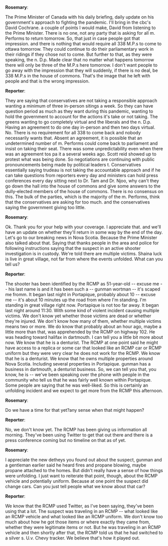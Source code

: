 

**Rosemary**:

The Prime Minister of Canada with his daily briefing, daily update on his government's approach to fighting the pandemic.
I'll bring in the cbc's David Cochrane.
a couple of points I would make, David from listening to the Prime Minister.
There is no one, not any party that is asking for all m. Performs to return tomorrow.
So, that just in case people got that impression.
and there is nothing that would require all 338 M.P.s to come to ottawa tomorrow.
They could continue to do their parliamentary work in their ridings if they chose not to come.
But further to that, as they were speaking, the n. D.p. Made clear that no matter what happens tomorrow there will only be three of the M.P.s here tomorrow.
I don't want people to go away with the impression that they will suddenly, if there is no deal, be 338 M.P.s in the house of commons.
That's the image that he left with people and that is the wrong impression.



**Reporter**:

They are saying that conservatives are not taking a responsible approach wanting a minimum of three in-person sitings a week.
So they can have question period as much as they want during this pandemic, wanting to hold the government to account for the actions it's take or not taking.
The greens wanting to go completely virtual and the liberals and the n. D.p. Having an agreement to do one day in-person and then two days virtual.
No. There is no requirement for all 338 to come back and nobody necessarily wants that.
Absent an agreement, it is possible that an undetermined number of m. Performs could come back to parliament and insist on taking their seat.
There was some unpredictability even when there was an agreement tos pa it a several weeks ago.
Scott reid showed up to protest what was being done.
So negotiations are continuing with public pronouncements being made by political leaders t. Conservatives essentially saying trudeau is not taking the accountable approach and if he can take questions from reporters every day and ministers can hold press conferences every day sitting next to Dr. Tam and Dr. Njoo, why can't they go down the hall into the house of commons and give some answers to the dully-elected members of the house of commons.
There is no consensus on this.
The bulk of the parties, which is the majority of the m. Performs, think that the conservatives are asking for too much.
and the conservatives saying the government giving too little.



**Rosemary**:

Ok. Thank you for your help with your coverage.
I appreciate that.
and we'll have an update on whether they'll return in some way by the end of the day.
Let's go to our breaking news in Nova Scotia.
Because the Prime Minister also talked about that.
Saying that thanks people in the area and police for following instructions saying that the suspect in an active shooter investigation is in custody.
We're told there are multiple victims.
Shaina luck is live in great village, not far from where the events unfolded.
What can you tell us?



**Reporter**:

The shooter has been identified by the RCMP as 51-year-old -- excuse me -- his last name is and it has been such a -- gunman wortman -- it's scaped me fromm.
It began last night in Portapique, probably about 10 -- excuse me -- it's about 10 minutes up the road from where I'm standing.
I'm standing in great village right now.
Portapique is not too far away.
It began last night around 11:30. With some kind of violent incident causing multiple victims.
We don't know yet whether those victims are dead or whether they're injured.
We don't know how many of them, whether multiple victims means two or more.
We do know that probably about an hour ago, maybe a little more than that, was apprehended by the RCMP on highway 102.
He was heading toward halifax in dartmouth.
I can tell you a little bit more about now.
We know that he is a denturist.
The RCMP at one point said he might have access to a replica or some car that looked like an RCMP car or RCMP uniform but they were very clear he does not work for the RCMP.
We know that he is a denturist.
We know that he owns multiple properties around Nova Scotia.
Including several properties in Portapique.
gunman has a business in dartmouth, a denturist business.
So, we can tell you that, you know, he is -- we've been speaking over the phone with people in the community who tell us that he was fairly well known within Portapique.
Some people are saying that he was well-liked.
So this is certainly an unfolding incident and we expect to get more from the RCMP this afternoon.



**Rosemary**:

Do we have a time for that yet?any sense when that might happen?



**Reporter**:

No, we don't know yet.
The RCMP has been giving us information all morning.
They've been using Twitter to get that out there and there is a press conference coming but no timeline on that as of yet.



**Rosemary**:

I appreciate the new detheys you found out about the suspect, gunman and a gentleman earlier said he heard fires and propane blowing, maybe propane attached to the homes.
But didn't really have a sense of how things were unfolding.
I just want to reiterate that point, though, about the RCMP vehicle and potentially uniform.
Because at one point the suspect did change cars.
Can you just tell people what we know about that car?



**Reporter**:

We know that the RCMP used Twitter, as I've been saying, they've been using that a lot.
The suspect was traveling in an RCMP -- what looked like an RCMP vehicle and what looked like an RCMP uniform.
We don't know too much about how he got those items or where exactly they came from, whether they were legitimate items or not.
But he was traveling in an RCMP vehicle and then shortly after that, the RCMP told us that he had switched to a silver s. U.v. Chevy tracker.
We believe that's how it played out.
